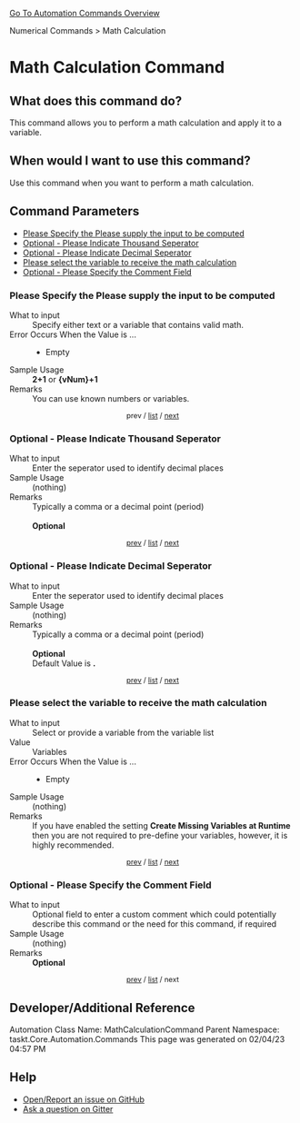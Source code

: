 <!--TITLE: Math Calculation Command -->
<!-- SUBTITLE: a command in the Numerical Commands group. -->
[Go To Automation Commands Overview](/automation-commands.md)


Numerical Commands &gt; Math Calculation


# Math Calculation Command


## What does this command do?
This command allows you to perform a math calculation and apply it to a variable.


## When would I want to use this command?
Use this command when you want to perform a math calculation.


<a id="param_list"></a>
## Command Parameters
- [Please Specify the Please supply the input to be computed](#param_0)
- [Optional - Please Indicate Thousand Seperator](#param_1)
- [Optional - Please Indicate Decimal Seperator](#param_2)
- [Please select the variable to receive the math calculation](#param_3)
- [Optional - Please Specify the Comment Field](#param_4)


<a id="param_0"></a>
### Please Specify the Please supply the input to be computed


<dl>
<dt>What to input</dt><dd>Specify either text or a variable that contains valid math.</dd>
<dt>Error Occurs When the Value is ...</dt><dd><ul>
<li>Empty</li>
</ul></dd>
<dt>Sample Usage</dt><dd><strong>2+1</strong> or <strong>{vNum}+1</strong></dd>
<dt>Remarks</dt><dd>You can use known numbers or variables.</dd>
</dl>




<div style="font-size: 90%; text-align: center">


prev / [list](#param_list) / [next](#param_1)


</div>


<a id="param_1"></a>
### Optional - Please Indicate Thousand Seperator


<dl>
<dt>What to input</dt><dd>Enter the seperator used to identify decimal places</dd>
<dt>Sample Usage</dt><dd>(nothing)</dd>
<dt>Remarks</dt><dd>Typically a comma or a decimal point (period)<br><br>
<strong>Optional</strong><br></dd>
</dl>




<div style="font-size: 90%; text-align: center">


[prev](#param_1) / [list](#param_list) / [next](#param_2)


</div>


<a id="param_2"></a>
### Optional - Please Indicate Decimal Seperator


<dl>
<dt>What to input</dt><dd>Enter the seperator used to identify decimal places</dd>
<dt>Sample Usage</dt><dd>(nothing)</dd>
<dt>Remarks</dt><dd>Typically a comma or a decimal point (period)<br><br>
<strong>Optional</strong><br>Default Value is <strong>.</strong></dd>
</dl>




<div style="font-size: 90%; text-align: center">


[prev](#param_2) / [list](#param_list) / [next](#param_3)


</div>


<a id="param_3"></a>
### Please select the variable to receive the math calculation


<dl>
<dt>What to input</dt><dd>Select or provide a variable from the variable list</dd>
<dt>Value</dt><dd>Variables</dd>
<dt>Error Occurs When the Value is ...</dt><dd><ul>
<li>Empty</li>
</ul></dd>
<dt>Sample Usage</dt><dd>(nothing)</dd>
<dt>Remarks</dt><dd>If you have enabled the setting <strong>Create Missing Variables at Runtime</strong> then you are not required to pre-define your variables, however, it is highly recommended.</dd>
</dl>




<div style="font-size: 90%; text-align: center">


[prev](#param_3) / [list](#param_list) / [next](#param_4)


</div>


<a id="param_4"></a>
### Optional - Please Specify the Comment Field


<dl>
<dt>What to input</dt><dd>Optional field to enter a custom comment which could potentially describe this command or the need for this command, if required</dd>
<dt>Sample Usage</dt><dd>(nothing)</dd>
<dt>Remarks</dt><dd><strong>Optional</strong><br></dd>
</dl>




<div style="font-size: 90%; text-align: center">


[prev](#param_4) / [list](#param_list) / next


</div>


## Developer/Additional Reference
Automation Class Name: MathCalculationCommand
Parent Namespace: taskt.Core.Automation.Commands
This page was generated on 02/04/23 04:57 PM


## Help
- [Open/Report an issue on GitHub](https://github.com/rcktrncn/taskt/issues/new)
- [Ask a question on Gitter](https://gitter.im/taskt-rpa/Lobby)
